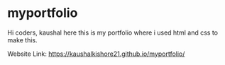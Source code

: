 # myportfolio
Hi coders,
kaushal here this is my portfolio where i used html and css to make this.

Website Link: https://kaushalkishore21.github.io/myportfolio/
